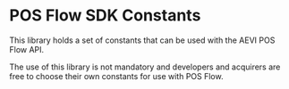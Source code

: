 # POS Flow SDK Constants

This library holds a set of constants that can be used with the AEVI POS Flow API.

The use of this library is not mandatory and developers and acquirers are free to choose their own constants for use
with POS Flow. 